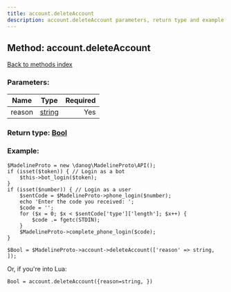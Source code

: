 ```yaml
---
title: account.deleteAccount
description: account.deleteAccount parameters, return type and example
---
```

## Method: account.deleteAccount  
[Back to methods index](index.md)


### Parameters:

| Name     |    Type       | Required |
|----------|:-------------:|---------:|
|reason|[string](../types/string.md) | Yes|


### Return type: [Bool](../types/Bool.md)

### Example:


```
$MadelineProto = new \danog\MadelineProto\API();
if (isset($token)) { // Login as a bot
    $this->bot_login($token);
}
if (isset($number)) { // Login as a user
    $sentCode = $MadelineProto->phone_login($number);
    echo 'Enter the code you received: ';
    $code = '';
    for ($x = 0; $x < $sentCode['type']['length']; $x++) {
        $code .= fgetc(STDIN);
    }
    $MadelineProto->complete_phone_login($code);
}

$Bool = $MadelineProto->account->deleteAccount(['reason' => string, ]);
```

Or, if you're into Lua:

```
Bool = account.deleteAccount({reason=string, })
```


